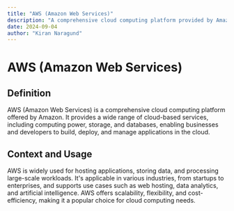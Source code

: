 ```yaml
---
title: "AWS (Amazon Web Services)"
description: "A comprehensive cloud computing platform provided by Amazon."
date: 2024-09-04
author: "Kiran Naragund"
---
```


# AWS (Amazon Web Services)

## Definition

AWS (Amazon Web Services) is a comprehensive cloud computing platform offered by
Amazon. It provides a wide range of cloud-based services, including computing
power, storage, and databases, enabling businesses and developers to build,
deploy, and manage applications in the cloud.

## Context and Usage

AWS is widely used for hosting applications, storing data, and processing
large-scale workloads. It's applicable in various industries, from startups to
enterprises, and supports use cases such as web hosting, data analytics, and
artificial intelligence. AWS offers scalability, flexibility, and
cost-efficiency, making it a popular choice for cloud computing needs.
